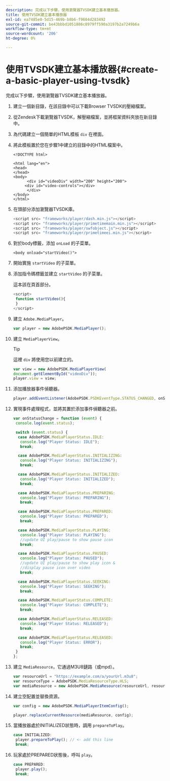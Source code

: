 ```yaml
---
description: 完成以下步驟，使用瀏覽器TVSDK建立基本播放器。
title: 使用TVSDK建立基本播放器
exl-id: ea7485e0-5d15-469b-b8b6-f9604d283492
source-git-commit: be43bbbd1051886c8979ff590a3197b2a7249b6a
workflow-type: tm+mt
source-wordcount: '206'
ht-degree: 0%

---
```


# 使用TVSDK建立基本播放器{#create-a-basic-player-using-tvsdk}

完成以下步驟，使用瀏覽器TVSDK建立基本播放器。

1. 建立一個新目錄，在該目錄中可以下載Browser TVSDK的壓縮檔案。
1. 從Zendesk下載瀏覽器TVSDK，解壓縮檔案，並將框架資料夾放在新目錄中。
1. 為代碼建立一個簡單的HTML模板 `div` 在裡面。
1. 將此模板置於您在步驟1中建立的目錄中的HTML檔案中。

   ```
   <!DOCTYPE html> 
   
   <html lang="en"> 
   <head> 
   </head> 
   <body> 
         <div id="videoDiv" width="200" height="200"> 
        <div id="video-controls"></div> 
         </div> 
   </body> 
   </html>
   ```

1. 在頭部分添加瀏覽器TVSDK庫。

   ```js
   <script src= "frameworks/player/dash.min.js"></script> 
   <script src= "frameworks/player/primetimemain.min.js"></script> 
   <script src= "frameworks/player/swfobject.js"></script> 
   <script src= "frameworks/player/primetimeei.min.js"></script>
   ```

1. 對於body標籤，添加 `onLoad` 的子菜單。

   ```
   <body onload="startVideo()">
   ```

1. 開始實施 `startVideo` 的子菜單。
1. 添加指令碼標籤並建立 `startVideo` 的子菜單。

   這本該在頁首部分。

   ```js
   <script> 
    function startVideo(){ 
    } 
   </script>
   ```

1. 建立 `Adobe.MediaPlayer`。

   ```js
   var player = new AdobePSDK.MediaPlayer();
   ```

1. 建立 `MediaPlayerView`。

   >[!TIP]
   >
   >這裡 `div` 將使用您以前建立的。

   ```js
   var view = new AdobePSDK.MediaPlayerView( 
   document.getElementById("videoDiv")); 
   player.view = view;
   ```

1. 添加播放器事件偵聽器。

   ```js
   player.addEventListener(AdobePSDK.PSDKEventType.STATUS_CHANGED, onStatusChange);
   ```

1. 實現事件處理程式，並將其置於添加事件偵聽器之前。

   ```js
   var onStatusChange = function (event) { 
    console.log(event.status); 
   
    switch (event.status) { 
     case AdobePSDK.MediaPlayerStatus.IDLE: 
      console.log("Player Status: IDLE"); 
      break; 
   
     case AdobePSDK.MediaPlayerStatus.INITIALIZING: 
      console.log("Player Status: INITIALIZING"); 
      break; 
   
     case AdobePSDK.MediaPlayerStatus.INITIALIZED: 
      console.log("Player Status: INITIALIZED"); 
      break; 
   
     case AdobePSDK.MediaPlayerStatus.PREPARING: 
      console.log("Player Status: PREPARING"); 
      break; 
   
     case AdobePSDK.MediaPlayerStatus.PREPARED: 
      console.log("Player Status: PREPARED"); 
      break; 
   
     case AdobePSDK.MediaPlayerStatus.PLAYING: 
      console.log("Player Status: PLAYING"); 
      //update UI play/pause to show pause icon 
      break; 
   
     case AdobePSDK.MediaPlayerStatus.PAUSED: 
      console.log("Player Status: PAUSED"); 
      //update UI play/pause to show play icon & 
      //display pause icon over video 
      break; 
   
     case AdobePSDK.MediaPlayerStatus.SEEKING: 
      console.log("Player Status: SEEKING"); 
      break; 
   
     case AdobePSDK.MediaPlayerStatus.COMPLETE: 
      console.log("Player Status: COMPLETE"); 
      break; 
   
     case AdobePSDK.MediaPlayerStatus.RELEASED: 
      console.log("Player Status: RELEASED"); 
      break; 
   
     case AdobePSDK.MediaPlayerStatus.RELEASED: 
      console.log("Player Status: ERROR"); 
      break; 
    } 
   }; 
   ```

1. 建立 `MediaResource`，它通過M3U8鏈路（或mpd）。

   ```js
   var resourceUrl = "https://example.com/a/yourUrl.m3u8"; 
   var resourceType = AdobePSDK.MediaResourceType.HLS; 
   var mediaResource = new AdobePSDK.MediaResource(resourceUrl, resourceType, null, false);
   ```

1. 建立空配置並替換資源。

   ```js
   var config = new AdobePSDK.MediaPlayerItemConfig(); 
   
   player.replaceCurrentResource(mediaResource, config);
   ```

1. 當播放器處於INITIALIZED狀態時，調用 `prepareToPlay`。

   ```js
   case INITIALIZED: 
    player.prepareToPlay(); // <- add this line 
    break;
   ```

1. 玩家處於PREPARED狀態後，呼叫 `play`。

   ```js
   case PREPARED: 
    player.play(); 
    break;
   ```
